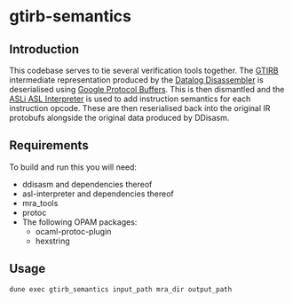 # gtirb-semantics

## Introduction

This codebase serves to tie several verification tools together.
The [GTIRB](https://github.com/grammatech/gtirb) intermediate representation produced by the [Datalog Disassembler](https://github.com/GrammaTech/ddisasm) is deserialised using [Google Protocol Buffers](https://developers.google.com/protocol-buffers). This is then dismantled and the [ASLi ASL Interpreter](https://github.com/UQ-PAC/asl-interpreter) is used to add instruction semantics for each instruction opcode. These are then reserialised back into the original IR protobufs alongside the original data produced by DDisasm.

## Requirements
To build and run this you will need:
* ddisasm and dependencies thereof
* asl-interpreter and dependencies thereof
* mra_tools
* protoc
* The following OPAM packages:
	* ocaml-protoc-plugin
	* hexstring

## Usage
```
dune exec gtirb_semantics input_path mra_dir output_path
```
